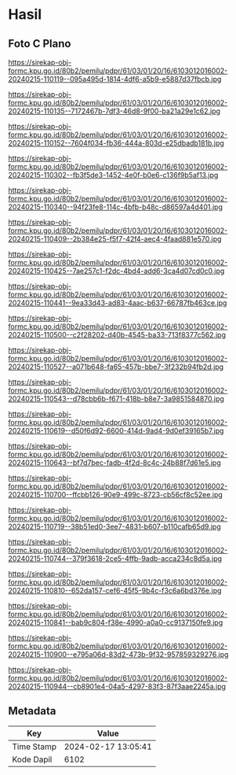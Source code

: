 # Hasil

## Foto C Plano

https://sirekap-obj-formc.kpu.go.id/80b2/pemilu/pdpr/61/03/01/20/16/6103012016002-20240215-110119--095a495d-1814-4df6-a5b9-e5887d37fbcb.jpg

https://sirekap-obj-formc.kpu.go.id/80b2/pemilu/pdpr/61/03/01/20/16/6103012016002-20240215-110135--7172467b-7df3-46d8-9f00-ba21a29e1c62.jpg

https://sirekap-obj-formc.kpu.go.id/80b2/pemilu/pdpr/61/03/01/20/16/6103012016002-20240215-110152--7604f034-fb36-444a-803d-e25dbadb181b.jpg

https://sirekap-obj-formc.kpu.go.id/80b2/pemilu/pdpr/61/03/01/20/16/6103012016002-20240215-110302--fb3f5de3-1452-4e0f-b0e6-c136f9b5af13.jpg

https://sirekap-obj-formc.kpu.go.id/80b2/pemilu/pdpr/61/03/01/20/16/6103012016002-20240215-110340--94f23fe8-114c-4bfb-b48c-d86597a4d401.jpg

https://sirekap-obj-formc.kpu.go.id/80b2/pemilu/pdpr/61/03/01/20/16/6103012016002-20240215-110409--2b384e25-f5f7-42f4-aec4-4faad881e570.jpg

https://sirekap-obj-formc.kpu.go.id/80b2/pemilu/pdpr/61/03/01/20/16/6103012016002-20240215-110425--7ae257c1-f2dc-4bd4-add6-3ca4d07cd0c0.jpg

https://sirekap-obj-formc.kpu.go.id/80b2/pemilu/pdpr/61/03/01/20/16/6103012016002-20240215-110441--9ea33d43-ad83-4aac-b637-66787fb463ce.jpg

https://sirekap-obj-formc.kpu.go.id/80b2/pemilu/pdpr/61/03/01/20/16/6103012016002-20240215-110500--c2f28202-d40b-4545-ba33-713f8377c562.jpg

https://sirekap-obj-formc.kpu.go.id/80b2/pemilu/pdpr/61/03/01/20/16/6103012016002-20240215-110527--a071b648-fa65-457b-bbe7-3f232b94fb2d.jpg

https://sirekap-obj-formc.kpu.go.id/80b2/pemilu/pdpr/61/03/01/20/16/6103012016002-20240215-110543--d78cbb6b-f671-418b-b8e7-3a9851584870.jpg

https://sirekap-obj-formc.kpu.go.id/80b2/pemilu/pdpr/61/03/01/20/16/6103012016002-20240215-110619--d50f6d92-6600-414d-9ad4-9d0ef39165b7.jpg

https://sirekap-obj-formc.kpu.go.id/80b2/pemilu/pdpr/61/03/01/20/16/6103012016002-20240215-110643--bf7d7bec-fadb-4f2d-8c4c-24b88f7d61e5.jpg

https://sirekap-obj-formc.kpu.go.id/80b2/pemilu/pdpr/61/03/01/20/16/6103012016002-20240215-110700--ffcbb126-90e9-499c-8723-cb56cf8c52ee.jpg

https://sirekap-obj-formc.kpu.go.id/80b2/pemilu/pdpr/61/03/01/20/16/6103012016002-20240215-110719--38b51ed0-3ee7-4831-b607-b110cafb65d9.jpg

https://sirekap-obj-formc.kpu.go.id/80b2/pemilu/pdpr/61/03/01/20/16/6103012016002-20240215-110744--379f3618-2ce5-4ffb-9adb-acca234c8d5a.jpg

https://sirekap-obj-formc.kpu.go.id/80b2/pemilu/pdpr/61/03/01/20/16/6103012016002-20240215-110810--652da157-cef6-45f5-9b4c-f3c6a6bd376e.jpg

https://sirekap-obj-formc.kpu.go.id/80b2/pemilu/pdpr/61/03/01/20/16/6103012016002-20240215-110841--bab9c804-f38e-4990-a0a0-cc9137150fe9.jpg

https://sirekap-obj-formc.kpu.go.id/80b2/pemilu/pdpr/61/03/01/20/16/6103012016002-20240215-110900--e795a06d-83d2-473b-9f32-957859329276.jpg

https://sirekap-obj-formc.kpu.go.id/80b2/pemilu/pdpr/61/03/01/20/16/6103012016002-20240215-110944--cb8901e4-04a5-4297-83f3-87f3aae2245a.jpg


## Metadata

| Key        | Value               |
| ---------- | ------------------- |
| Time Stamp | 2024-02-17 13:05:41 |
| Kode Dapil | 6102                |



